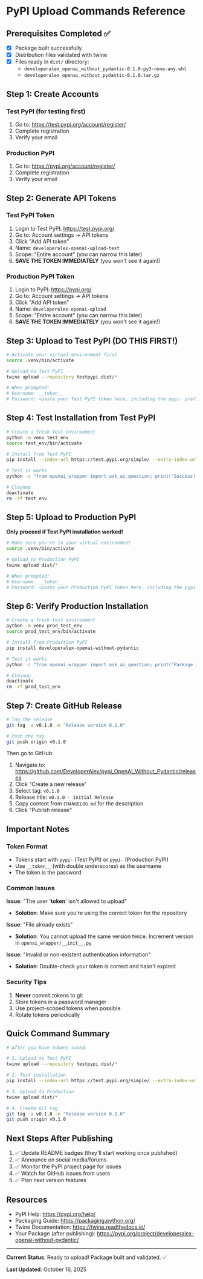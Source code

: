 # PyPI Upload Commands Reference

## Prerequisites Completed ✅
- [x] Package built successfully
- [x] Distribution files validated with twine
- [x] Files ready in `dist/` directory:
  - `developeralex_openai_without_pydantic-0.1.0-py3-none-any.whl`
  - `developeralex_openai_without_pydantic-0.1.0.tar.gz`

## Step 1: Create Accounts

### Test PyPI (for testing first)
1. Go to: https://test.pypi.org/account/register/
2. Complete registration
3. Verify your email

### Production PyPI
1. Go to: https://pypi.org/account/register/
2. Complete registration
3. Verify your email

## Step 2: Generate API Tokens

### Test PyPI Token
1. Login to Test PyPI: https://test.pypi.org/
2. Go to: Account settings → API tokens
3. Click "Add API token"
4. Name: `developeralex-openai-upload-test`
5. Scope: "Entire account" (you can narrow this later)
6. **SAVE THE TOKEN IMMEDIATELY** (you won't see it again!)

### Production PyPI Token
1. Login to PyPI: https://pypi.org/
2. Go to: Account settings → API tokens
3. Click "Add API token"
4. Name: `developeralex-openai-upload`
5. Scope: "Entire account" (you can narrow this later)
6. **SAVE THE TOKEN IMMEDIATELY** (you won't see it again!)

## Step 3: Upload to Test PyPI (DO THIS FIRST!)

```bash
# Activate your virtual environment first
source .venv/bin/activate

# Upload to Test PyPI
twine upload --repository testpypi dist/*

# When prompted:
# Username: __token__
# Password: <paste your Test PyPI token here, including the pypi- prefix>
```

## Step 4: Test Installation from Test PyPI

```bash
# Create a fresh test environment
python -m venv test_env
source test_env/bin/activate

# Install from Test PyPI
pip install --index-url https://test.pypi.org/simple/ --extra-index-url https://pypi.org/simple/ developeralex-openai-without-pydantic

# Test it works
python -c "from openai_wrapper import ask_ai_question; print('Success!')"

# Cleanup
deactivate
rm -rf test_env
```

## Step 5: Upload to Production PyPI

**Only proceed if Test PyPI installation worked!**

```bash
# Make sure you're in your virtual environment
source .venv/bin/activate

# Upload to Production PyPI
twine upload dist/*

# When prompted:
# Username: __token__
# Password: <paste your Production PyPI token here, including the pypi- prefix>
```

## Step 6: Verify Production Installation

```bash
# Create a fresh test environment
python -m venv prod_test_env
source prod_test_env/bin/activate

# Install from Production PyPI
pip install developeralex-openai-without-pydantic

# Test it works
python -c "from openai_wrapper import ask_ai_question; print('Package installed successfully!')"

# Cleanup
deactivate
rm -rf prod_test_env
```

## Step 7: Create GitHub Release

```bash
# Tag the release
git tag -a v0.1.0 -m "Release version 0.1.0"

# Push the tag
git push origin v0.1.0
```

Then go to GitHub:
1. Navigate to: https://github.com/DeveloperAlex/pypi_OpenAI_Without_Pydantic/releases
2. Click "Create a new release"
3. Select tag: `v0.1.0`
4. Release title: `v0.1.0 - Initial Release`
5. Copy content from `CHANGELOG.md` for the description
6. Click "Publish release"

## Important Notes

### Token Format
- Tokens start with `pypi-` (Test PyPI) or `pypi-` (Production PyPI)
- Use `__token__` (with double underscores) as the username
- The token is the password

### Common Issues

**Issue**: "The user '__token__' isn't allowed to upload"
- **Solution**: Make sure you're using the correct token for the repository

**Issue**: "File already exists"
- **Solution**: You cannot upload the same version twice. Increment version in `openai_wrapper/__init__.py`

**Issue**: "Invalid or non-existent authentication information"
- **Solution**: Double-check your token is correct and hasn't expired

### Security Tips
1. **Never** commit tokens to git
2. Store tokens in a password manager
3. Use project-scoped tokens when possible
4. Rotate tokens periodically

## Quick Command Summary

```bash
# After you have tokens saved:

# 1. Upload to Test PyPI
twine upload --repository testpypi dist/*

# 2. Test installation
pip install --index-url https://test.pypi.org/simple/ --extra-index-url https://pypi.org/simple/ developeralex-openai-without-pydantic

# 3. Upload to Production
twine upload dist/*

# 4. Create Git tag
git tag -a v0.1.0 -m "Release version 0.1.0"
git push origin v0.1.0
```

## Next Steps After Publishing

1. ✅ Update README badges (they'll start working once published)
2. ✅ Announce on social media/forums
3. ✅ Monitor the PyPI project page for issues
4. ✅ Watch for GitHub issues from users
5. ✅ Plan next version features

## Resources

- PyPI Help: https://pypi.org/help/
- Packaging Guide: https://packaging.python.org/
- Twine Documentation: https://twine.readthedocs.io/
- Your Package (after publishing): https://pypi.org/project/developeralex-openai-without-pydantic/

---

**Current Status**: Ready to upload! Package built and validated. ✅

**Last Updated**: October 16, 2025
